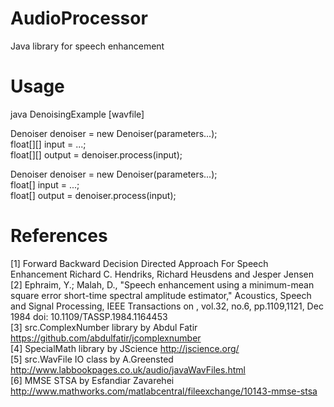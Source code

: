 AudioProcessor
==============

Java library for speech enhancement

Usage
==============
java DenoisingExample [wavfile]

Denoiser denoiser = new Denoiser(parameters...);<br/>
float[][] input = ...;<br/>
float[][] output = denoiser.process(input);<br/>

Denoiser denoiser = new Denoiser(parameters...);<br/>
float[] input = ...;<br/>
float[] output = denoiser.process(input);<br/>

References
==============
[1] Forward Backward Decision Directed Approach For Speech Enhancement Richard C. Hendriks, Richard Heusdens and Jesper Jensen<br/>
[2] Ephraim, Y.; Malah, D., "Speech enhancement using a minimum-mean square error short-time spectral amplitude estimator," Acoustics, Speech and Signal Processing, IEEE Transactions on , vol.32, no.6, pp.1109,1121, Dec 1984
doi: 10.1109/TASSP.1984.1164453<br/>
[3] src.ComplexNumber library by Abdul Fatir https://github.com/abdulfatir/jcomplexnumber <br/>
[4] SpecialMath library by JScience http://jscience.org/ <br/>
[5] src.WavFile IO class by A.Greensted http://www.labbookpages.co.uk/audio/javaWavFiles.html <br/>
[6] MMSE STSA by Esfandiar Zavarehei http://www.mathworks.com/matlabcentral/fileexchange/10143-mmse-stsa

 

 



